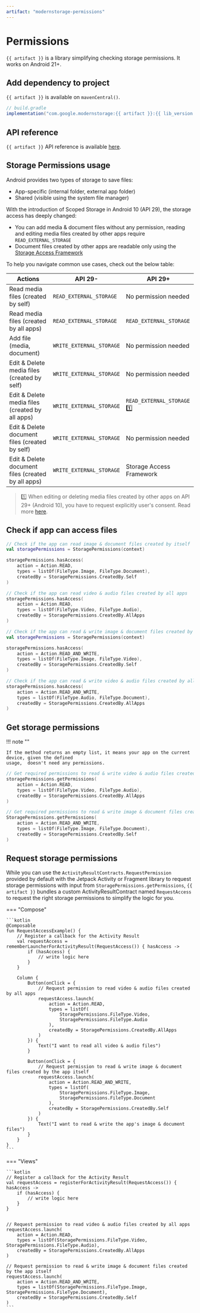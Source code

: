 ```yaml
---
artifact: "modernstorage-permissions"
---
```


# Permissions

`{{ artifact }}` is a library simplifying checking storage permissions. It works on Android 21+.

## Add dependency to project

`{{ artifact }}` is available on `mavenCentral()`.

```groovy
// build.gradle
implementation("com.google.modernstorage:{{ artifact }}:{{ lib_version }}")
```

## API reference
`{{ artifact }}` API reference is available [here][api_reference].

## Storage Permissions usage

Android provides two types of storage to save files:

* App-specific (internal folder, external app folder)
* Shared (visible using the system file manager)

With the introduction of Scoped Storage in Android 10 (API 29), the storage access has deeply
changed:

* You can add media & document files without any permission, reading and editing media files
created by other apps require `READ_EXTERNAL_STORAGE`
* Document files created by other apps are readable only using the [Storage Access Framework][saf_guide]

To help you navigate common use cases, check out the below table:

| Actions                                            | API 29-                  | API 29+                     |
|----------------------------------------------------|--------------------------|-----------------------------|
| Read media files (created by self)                 | `READ_EXTERNAL_STORAGE`  | No permission needed        |
| Read media files (created by all apps)             | `READ_EXTERNAL_STORAGE`  | `READ_EXTERNAL_STORAGE`     |
| Add file (media, document)                         | `WRITE_EXTERNAL_STORAGE` | No permission needed        |
| Edit & Delete media files (created by self)        | `WRITE_EXTERNAL_STORAGE` | No permission needed        |
| Edit & Delete media files (created by all apps)    | `WRITE_EXTERNAL_STORAGE` | `READ_EXTERNAL_STORAGE` 1️⃣  |
| Edit & Delete document files (created by self)     | `WRITE_EXTERNAL_STORAGE` | No permission needed        |
| Edit & Delete document files (created by all apps) | `WRITE_EXTERNAL_STORAGE` | Storage Access Framework    |

> 1️⃣ When editing or deleting media files created by other apps on API 29+ (Android 10), you have to
> request explicitly user's consent. Read more [here][edit_media_scoped_storage].

## Check if app can access files

```kotlin
// Check if the app can read image & document files created by itself
val storagePermissions = StoragePermissions(context)

storagePermissions.hasAccess(
    action = Action.READ,
    types = listOf(FileType.Image, FileType.Document),
    createdBy = StoragePermissions.CreatedBy.Self
)

// Check if the app can read video & audio files created by all apps
storagePermissions.hasAccess(
    action = Action.READ,
    types = listOf(FileType.Video, FileType.Audio),
    createdBy = StoragePermissions.CreatedBy.AllApps
)

// Check if the app can read & write image & document files created by itself
val storagePermissions = StoragePermissions(context)

storagePermissions.hasAccess(
    action = Action.READ_AND_WRITE,
    types = listOf(FileType.Image, FileType.Video),
    createdBy = StoragePermissions.CreatedBy.Self
)

// Check if the app can read & write video & audio files created by all apps
storagePermissions.hasAccess(
    action = Action.READ_AND_WRITE,
    types = listOf(FileType.Audio, FileType.Document),
    createdBy = StoragePermissions.CreatedBy.AllApps
)
```

## Get storage permissions

!!! note ""

    If the method returns an empty list, it means your app on the current device, given the defined
    usage,  doesn't need any permissions.

```kotlin
// Get required permissions to read & write video & audio files created by all apps
storagePermissions.getPermissions(
    action = Action.READ,
    types = listOf(FileType.Video, FileType.Audio),
    createdBy = StoragePermissions.CreatedBy.AllApps
)

// Get required permissions to read & write image & document files created by the app itself
StoragePermissions.getPermissions(
    action = Action.READ_AND_WRITE,
    types = listOf(FileType.Image, FileType.Document),
    createdBy = StoragePermissions.CreatedBy.Self
)
```

## Request storage permissions

While you can use the `ActivityResultContracts.RequestPermission` provided by default with the
Jetpack Activity or Fragment library to request storage permissions with input from
`StoragePermissions.getPermissions`, `{{ artifact }}` bundles a custom ActivityResultContract named
`RequestAccess` to request the right storage permissions to simplify the logic for you.

=== "Compose"

    ```kotlin
    @Composable
    fun RequestAccessExample() {
        // Register a callback for the Activity Result
        val requestAccess = rememberLauncherForActivityResult(RequestAccess()) { hasAccess ->
            if (hasAccess) {
                // write logic here
            }
        }

        Column {
            Button(onClick = {
                // Request permission to read video & audio files created by all apps
                requestAccess.launch(
                    action = Action.READ,
                    types = listOf(
                        StoragePermissions.FileType.Video,
                        StoragePermissions.FileType.Audio
                    ),
                    createdBy = StoragePermissions.CreatedBy.AllApps
                )
            }) {
                Text("I want to read all video & audio files")
            }

            Button(onClick = {
                // Request permission to read & write image & document files created by the app itself
                requestAccess.launch(
                    action = Action.READ_AND_WRITE,
                    types = listOf(
                        StoragePermissions.FileType.Image,
                        StoragePermissions.FileType.Document
                    ),
                    createdBy = StoragePermissions.CreatedBy.Self
                )
            }) {
                Text("I want to read & write the app's image & document files")
            }
        }
    }
    ```

=== "Views"

    ```kotlin
    // Register a callback for the Activity Result
    val requestAccess = registerForActivityResult(RequestAccess()) { hasAccess ->
        if (hasAccess) {
            // write logic here
        }
    }


    // Request permission to read video & audio files created by all apps
    requestAccess.launch(
        action = Action.READ,
        types = listOf(StoragePermissions.FileType.Video, StoragePermissions.FileType.Audio),
        createdBy = StoragePermissions.CreatedBy.AllApps
    )

    // Request permission to read & write image & document files created by the app itself
    requestAccess.launch(
        action = Action.READ_AND_WRITE,
        types = listOf(StoragePermissions.FileType.Image, StoragePermissions.FileType.Document),
        createdBy = StoragePermissions.CreatedBy.Self
    )
    ```

[api_reference]: /modernstorage/api/permissions/
[saf_guide]: https://developer.android.com/training/data-storage/shared/documents-files
[edit_media_scoped_storage]: https://developer.android.com/training/data-storage/shared/media#update-other-apps-files

